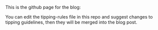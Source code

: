 This is the github page for the blog:


You can edit the tipping-rules file in this repo and suggest changes to tipping guidelines, then they will be merged into the blog post. 
